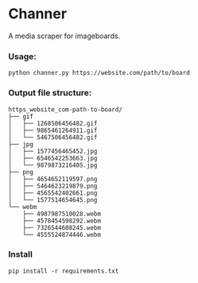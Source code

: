 # Channer
A media scraper for imageboards.

### Usage:
```
python channer.py https://website.com/path/to/board
```

### Output file structure:
```
https_website_com-path-to-board/
├── gif
│   ├── 1268506456482.gif
│   ├── 9865461264911.gif
│   └── 5467506456482.gif
├── jpg
│   ├── 1577456465452.jpg
│   ├── 6546542253663.jpg
│   └── 9879873216405.jpg
├── png
│   ├── 4654652119597.png
│   ├── 5464623219879.png
│   ├── 4565542402661.png
│   └── 1577514654645.png
└── webm
    ├── 4987987510028.webm
    ├── 4578454598292.webm
    ├── 7326544608245.webm
    └── 4555524874446.webm
```

### Install

`pip install -r requirements.txt`
